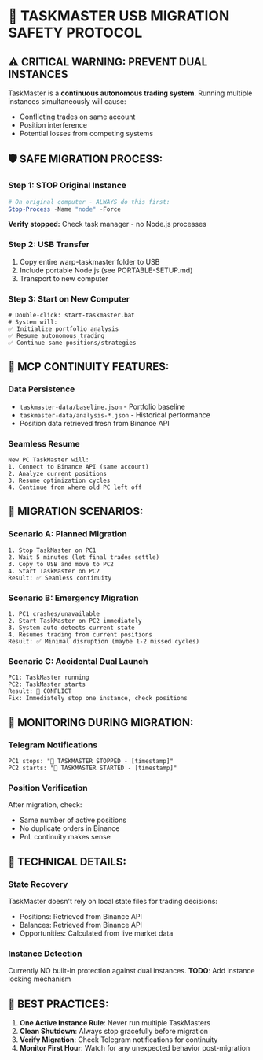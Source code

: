 # 🚨 TASKMASTER USB MIGRATION SAFETY PROTOCOL

## ⚠️ CRITICAL WARNING: PREVENT DUAL INSTANCES

TaskMaster is a **continuous autonomous trading system**. Running multiple instances simultaneously will cause:
- Conflicting trades on same account
- Position interference 
- Potential losses from competing systems

## 🛡️ SAFE MIGRATION PROCESS:

### Step 1: STOP Original Instance
```powershell
# On original computer - ALWAYS do this first:
Stop-Process -Name "node" -Force
```
**Verify stopped:** Check task manager - no Node.js processes

### Step 2: USB Transfer
1. Copy entire warp-taskmaster folder to USB
2. Include portable Node.js (see PORTABLE-SETUP.md)
3. Transport to new computer

### Step 3: Start on New Computer
```batch
# Double-click: start-taskmaster.bat
# System will:
✅ Initialize portfolio analysis
✅ Resume autonomous trading
✅ Continue same positions/strategies
```

## 🔄 MCP CONTINUITY FEATURES:

### Data Persistence
- `taskmaster-data/baseline.json` - Portfolio baseline
- `taskmaster-data/analysis-*.json` - Historical performance  
- Position data retrieved fresh from Binance API

### Seamless Resume
```
New PC TaskMaster will:
1. Connect to Binance API (same account)
2. Analyze current positions
3. Resume optimization cycles
4. Continue from where old PC left off
```

## 🎯 MIGRATION SCENARIOS:

### Scenario A: Planned Migration
```
1. Stop TaskMaster on PC1
2. Wait 5 minutes (let final trades settle)
3. Copy to USB and move to PC2  
4. Start TaskMaster on PC2
Result: ✅ Seamless continuity
```

### Scenario B: Emergency Migration
```
1. PC1 crashes/unavailable
2. Start TaskMaster on PC2 immediately
3. System auto-detects current state
4. Resumes trading from current positions
Result: ✅ Minimal disruption (maybe 1-2 missed cycles)
```

### Scenario C: Accidental Dual Launch
```
PC1: TaskMaster running
PC2: TaskMaster starts
Result: 🚨 CONFLICT
Fix: Immediately stop one instance, check positions
```

## 📱 MONITORING DURING MIGRATION:

### Telegram Notifications
```
PC1 stops: "🛑 TASKMASTER STOPPED - [timestamp]"
PC2 starts: "🚀 TASKMASTER STARTED - [timestamp]" 
```

### Position Verification
After migration, check:
- Same number of active positions
- No duplicate orders in Binance
- PnL continuity makes sense

## 🔧 TECHNICAL DETAILS:

### State Recovery
TaskMaster doesn't rely on local state files for trading decisions:
- Positions: Retrieved from Binance API
- Balances: Retrieved from Binance API  
- Opportunities: Calculated from live market data

### Instance Detection
Currently NO built-in protection against dual instances.
**TODO**: Add instance locking mechanism

## 🎯 BEST PRACTICES:

1. **One Active Instance Rule**: Never run multiple TaskMasters
2. **Clean Shutdown**: Always stop gracefully before migration
3. **Verify Migration**: Check Telegram notifications for continuity
4. **Monitor First Hour**: Watch for any unexpected behavior post-migration
